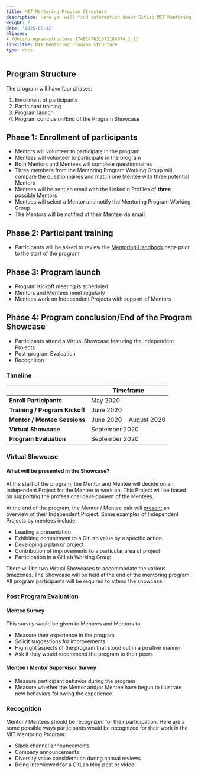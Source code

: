 ```yaml
---
title: MIT Mentoring Program Structure
description: Here you will find information about GitLab MIT Mentoring Program Structure.
weight: 2
date: '2025-06-12'
aliases:
- /docs/program-structure_1748147631573184974_1_1/
linkTitle: MIT Mentoring Program Structure
type: docs
---
```


## Program Structure

The program will have four phases:

1. Enrollment of participants
1. Participant training
1. Program launch
1. Program conclusion/End of the Program Showcase

## Phase 1: Enrollment of participants

- Mentors will volunteer to participate in the program
- Mentees will volunteer to participate in the program
- Both Mentors and Mentees will complete questionnaires
- Three members from the Mentoring Program Working Group will compare the questionnaires and match one Mentee with three potential Mentors
- Mentees will be sent an email with the LinkedIn Profiles of **three** possible Mentors
- Mentees will select a Mentor and notify the Mentoring Program Working Group
- The Mentors will be notified of their Mentee via email

## Phase 2: Participant training

- Participants will be asked to review the [Mentoring Handbook](/handbook/engineering/careers/mentoring/) page prior to the start of the program

## Phase 3: Program launch

- Program Kickoff meeting is scheduled
- Mentors and Mentees meet regularly
- Mentees work on Independent Projects with support of Mentors

## Phase 4: Program conclusion/End of the Program Showcase

- Participants attend a Virtual Showcase featuring the Independent Projects
- Post-program Evaluation
- Recognition

### Timeline

|   | Timeframe |
| ------ | ------ |
| **Enroll Participants** | May 2020 |
| **Training / Program Kickoff** | June 2020 |
| **Mentor / Mentee Sessions** | June 2020 - August 2020 |
| **Virtual Showcase** | September 2020 |
| **Program Evaluation** | September 2020 |

### Virtual Showcase

#### What will be presented in the Showcase?

At the start of the program, the Mentor and Mentee will decide on an Independent Project for the Mentee to work on. This Project will be based on supporting the professional development of the Mentees.

At the end of the program, the Mentor / Mentee pair will [present](https://docs.google.com/presentation/d/1kottit7eEl2iDf9zC5fHvTsgPQSHZ_VUyik5tB14kFc/edit?usp=sharing)  an overview of their Independent Project. Some examples of Independent Projects by mentees include:

- Leading a presentation
- Exhibiting commitment to a GitLab value by a specific action
- Developing a plan or project
- Contribution of improvements to a particular area of project
- Participation in a GitLab Working Group

There will be two Virtual Showcases to accommodate the various timezones. The Showcase will be held at the end of the mentoring program. All program participants will be required to attend the showcase.

### Post Program Evaluation

#### Mentee Survey

This survey would be given to Mentees and Mentors to:

- Measure their experience in the program
- Solicit suggestions for improvements
- Highlight aspects of the program that stood out in a positive manner
- Ask if they would recommend the program to their peers

#### Mentee / Mentor Supervisor Survey

- Measure participant behavior during the program
- Measure whether the Mentor and/or Mentee have begun to illustrate new behaviors following the experience

### Recognition

Mentor / Mentees should be recognized for their participation. Here are a some possible ways participants would be recognized for their work in the MIT Mentoring Program:

- Slack channel announcements
- Company announcements
- Diversity value consideration during annual reviews
- Being interviewed for a GitLab blog post or video
